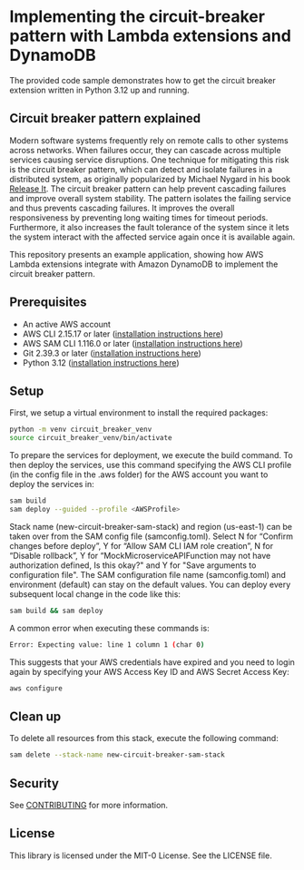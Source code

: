 # Implementing the circuit-breaker pattern with Lambda extensions and DynamoDB

The provided code sample demonstrates how to get the circuit breaker extension written in Python 3.12 up and running.

## Circuit breaker pattern explained

Modern software systems frequently rely on remote calls to other systems across networks. When failures occur, they can cascade across multiple services causing service disruptions. One technique for mitigating this risk is the circuit breaker pattern, which can detect and isolate failures in a distributed system, as originally popularized by Michael Nygard in his book [Release It](https://www.amazon.com/Release-Design-Deploy-Production-Ready-Software/dp/1680502395). The circuit breaker pattern can help prevent cascading failures and improve overall system stability.
The pattern isolates the failing service and thus prevents cascading failures. It improves the overall responsiveness by preventing long waiting times for timeout periods. Furthermore, it also increases the fault tolerance of the system since it lets the system interact with the affected service again once it is available again.

This repository presents an example application, showing how AWS Lambda extensions integrate with Amazon DynamoDB to implement the circuit breaker pattern.

## Prerequisites

* An active AWS account
* AWS CLI 2.15.17 or later ([installation instructions here](https://docs.aws.amazon.com/cli/latest/userguide/getting-started-install.html))
* AWS SAM CLI 1.116.0 or later ([installation instructions here](https://docs.aws.amazon.com/serverless-application-model/latest/developerguide/install-sam-cli.html))
* Git 2.39.3 or later ([installation instructions here](https://git-scm.com/book/en/v2/Getting-Started-Installing-Git))
* Python 3.12 ([installation instructions here](https://www.python.org/downloads/release/python-3123/))

## Setup

First, we setup a virtual environment to install the  required packages:

```bash
python -m venv circuit_breaker_venv
source circuit_breaker_venv/bin/activate 
```

To prepare the services for deployment, we execute the build command. To then deploy the services, use this command specifying the AWS CLI profile (in the config file in the .aws folder) for the AWS account you want to deploy the services in:

```bash
sam build
sam deploy --guided --profile <AWSProfile>
```

Stack name (new-circuit-breaker-sam-stack) and region (us-east-1) can be taken over from the SAM config file (samconfig.toml). Select N for “Confirm changes before deploy”, Y for “Allow SAM CLI IAM role creation”, N for “Disable rollback”, Y for “MockMicroserviceAPIFunction may not have authorization defined, Is this okay?" and Y for "Save arguments to configuration file". The SAM configuration file name (samconfig.toml) and environment (default) can stay on the default values. You can deploy every subsequent local change in the code like this:

```bash
sam build && sam deploy
```

A common error when executing these commands is:

```bash
Error: Expecting value: line 1 column 1 (char 0)
```

This suggests that your AWS credentials have expired and you need to login again by specifying your AWS Access Key ID and AWS Secret Access Key:

```bash
aws configure
```

## Clean up

To delete all resources from this stack, execute the following command:

```bash
sam delete --stack-name new-circuit-breaker-sam-stack
```

## Security

See [CONTRIBUTING](CONTRIBUTING.md#security-issue-notifications) for more information.

## License

This library is licensed under the MIT-0 License. See the LICENSE file.

